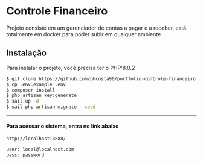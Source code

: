
# Controle Financeiro

Projeto consiste em um gerenciador de contas a pagar e a receber, está totalmente em docker para poder subir em qualquer ambiente


## Instalação

Para instalar o projeto, você precisa ter o PHP:8.0.2

```bash
$ git clone https://github.com/bhcosta90/portfolio-controle-financeiro.git && cd portfolio-controle-financeiro
$ cp .env.example .env
$ composer install
$ php artisan key:generate
$ sail up -d
$ sail php artisan migrate --seed
```

-----

#### Para acessar o sistema, entra no link abaixo

`http://localhost:8888/`
```bash
user: local@localhost.com
pass: password
```
    
